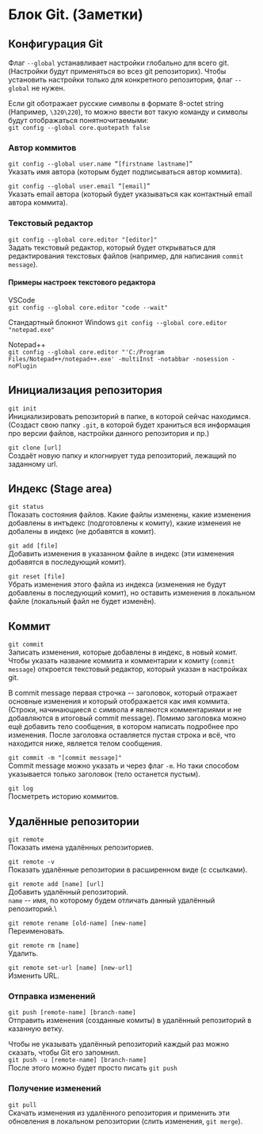 # Блок Git. (Заметки)

## Конфигурация Git
Флаг `--global` устанавливает настройки глобально для всего git. (Настройки будут применяться во всез git репозиторих). Чтобы установить настройки только для конкретного репозитория, флаг `--global` не нужен.

Если git оботражает русские символы в формате 8-octet string (Например, `\320\220`), то можно ввести вот такую команду и символы будут отображаться понятночитаемыми:\
`git config --global core.quotepath false`

### Автор коммитов
`git config --global user.name “[firstname lastname]”`\
Указать имя автора (которым будет подписываться автор коммита). 

`git config --global user.email “[email]”`\
Указать email автора (который будет указываться как контактный email автора коммита).

### Текстовый редактор
`git config --global core.editor "[editor]"`\
Задать текстовый редактор, который будет открываться для редактирования текстовых файлов (например, для написания `commit message`).

#### Примеры настроек текстового редактора
VSCode\
`git config --global core.editor "code --wait"`

Стандартный блокнот Windows
`git config --global core.editor "notepad.exe"`

Notepad++\
`git config --global core.editor "'C:/Program Files/Notepad++/notepad++.exe' -multiInst -notabbar -nosession -noPlugin`

## Инициализация репозитория

`git init`\
Инициализировать репозиторий в папке, в которой сейчас находимся. (Создаст свою папку `.git`, в которой будет храниться вся информация про версии файлов, настройки данного репозитория и пр.)

`git clone [url]`\
Создаёт новую папку и клогнирует туда репозиторий, лежащий по заданному url.

## Индекс (Stage area)
`git status`\
Показать состояния файлов. Какие файлы изменены, какие изменения добавлены в интъдекс (подготовлены к комиту), какие изменеия не добалены в индекс (не добавятся в комит).

`git add [file]`\
Добавить изменения в указанном файле в индекс (эти изменения добавятся в последующий комит).

`git reset [file]`\
Убрать изменения этого файла из индекса (изменения не будут добавлены в последующий комит), но оставить изменения в локальном файле (локальный файл не будет изменён).

## Коммит

`git commit`\
Записать изменения, которые добавлены в индекс, в новый комит. Чтобы указать название коммита и комментарии к комиту (`commit message`) откроется текстовый редактор, который указан в настройках git.

В commit message первая строчка -- заголовок, который отражает основные изменения и который отображается как имя коммита. (Строки, начинающиеся с символа `#` являются комментариями и не добавляются в итоговый commit message). Помимо заголовка можно ещё добавить тело сообщения, в котором написать подробнее про изменения. После заголовка оставляется пустая строка и всё, что находится ниже, является телом сообщения.

`git commit -m "[commit message]"`\
Commit message можно указать и через флаг `-m`. Но таки способом указывается только заголовок (тело останется пустым).

`git log`\
Посметреть историю коммитов.

## Удалённые репозитории
`git remote`\
Показать имена удалённых репозиториев.

`git remote -v`\
Показать удалённые репозитории в расширенном виде (с ссылками).

`git remote add [name] [url]`\
Добавить удалённый репозиторий.\
`name` -- имя, по которому будем отличать данный удалённый репозиторий.\

`git remote rename [old-name] [new-name]`\
Переименовать.

`git remote rm [name]`\
Удалить.

`git remote set-url [name] [new-url]`\
Изменить URL.

### Отправка изменений

`git push [remote-name] [branch-name]`\
Отправить изменения (созданные комиты) в удалённый репозиторий в казанную ветку.

Чтобы не указывать удалённый репозиторий каждый раз можно сказать, чтобы Git его запомнил.\
`git push -u [remote-name] [branch-name]`\
После этого можно будет просто писать `git push`

### Получение изменений

`git pull`\
Скачать изменения из удалённого репозитория и применить эти обновления в локальном репозитории (слить изменения, `git merge`). 
